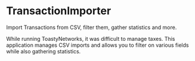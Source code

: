 # TransactionImporter
Import Transactions from CSV, filter them, gather statistics and more.

While running ToastyNetworks,  it was difficult to manage taxes. This application manages CSV imports and allows you to filter on various fields while also gathering statistics.
